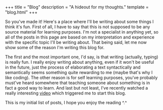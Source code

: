 +++
title = "Blog"
description = "A hideout for my thoughts."
template = "blog.html"
+++

So you've made it! Here's a place where I'll be writing about some things I think it's fun. First of all, I have to say that this is not supposed to be any source material for learning purposes. I'm not a specialist in anything yet, so all of the posts in this page are based on my interpretation and experience with the specific topic I'll be writing about. That being said, let me now show some of the reason I'm writing this blog for.

The first and the most important one, I'd say, is that writing (actually, typing) is really fun. I really enjoy writing about anything, even if it won't be useful in the future, just the process of elaborating a text syntactically and semantically seems something quite rewarding to me (maybe that's why I like coding). The other reason is for self learning purposes, you've probably must've heard somewhere that teaching someone about something is in fact a good way to learn. And last but not least, I've recently watched a really interesting [video](https://youtu.be/Ja6ZnJUQa_0) which triggered me to start this blog.

This is my initial list of posts, I hope you enjoy the reading ^.^
